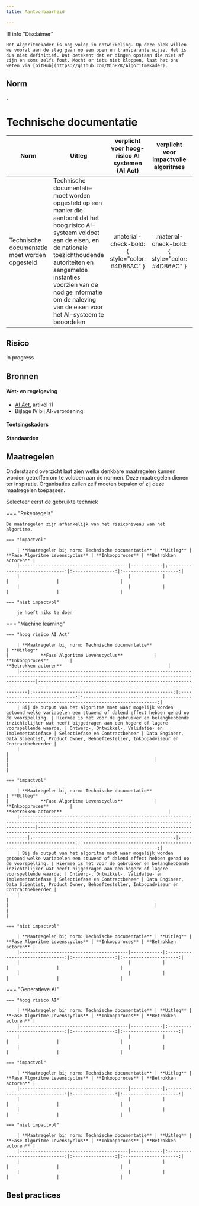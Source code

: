 ```yaml
---
title: Aantoonbaarheid

---
```


!!! info "Disclaimer"

    Het Algoritmekader is nog volop in ontwikkeling. Op deze plek willen we vooral aan de slag gaan op een open en transparante wijze. Het is dus niet definitief. Dat betekent dat er dingen opstaan die niet af zijn en soms zelfs fout. Mocht er iets niet kloppen, laat het ons weten via [GitHub](https://github.com/MinBZK/Algoritmekader).


## Norm
**.**

# Technische documentatie

| **Norm**                                                                                                                  | **Uitleg**                  | **verplicht voor hoog-risico AI systemen (AI Act)** |    **verplicht voor impactvolle algoritmes**    | **verplicht voor niet-impactvolle algoritmes**  |
|---------------------------------------------------------------------------------------------------------------------------|-----------------------------|:---------------------------------------------------:|:-----------------------------------------------:|:-----------------------------------------------:|
| Technische documentatie moet worden opgesteld | Technische documentatie moet worden opgesteld op een manier die aantoont dat het hoog risico AI-systeem voldoet aan de eisen, en de nationale toezichthoudende autoriteiten en aangemelde instanties voorzien van de nodige informatie om de naleving van de eisen voor het AI-systeem te beoordelen |   :material-check-bold:{ style="color: #4DB6AC" }   | :material-check-bold:{ style="color: #4DB6AC" } | :material-close:{ style="color: #EF5350" } |


## Risico
In progress

## Bronnen

#### Wet- en regelgeving
- [AI Act](https://artificialintelligenceact.eu/wp-content/uploads/2023/08/AI-Mandates-20-June-2023.pdf), artikel 11
- Bijlage IV bij AI-verordening 


#### Toetsingskaders


#### Standaarden


## Maatregelen
Onderstaand overzicht laat zien welke denkbare maatregelen kunnen worden getroffen om te voldoen aan de normen. Deze maatregelen dienen ter inspiratie. Organisaties zullen zelf moeten bepalen of zij deze maatregelen toepassen. 


Selecteer eerst de gebruikte techniek

=== "Rekenregels"

    De maatregelen zijn afhankelijk van het risiconiveau van het algoritme. 
    
    === "impactvol"

        | **Maatregelen bij norm: Technische documentatie** | **Uitleg** | **Fase Algoritme Levenscyclus** | **Inkoopproces** | **Betrokken actoren** |
        |-----------------------------------------|------------|:-------------------------------:|:----------------:|:---------------------:|
        |                                         |            |                                 |                  |                       |
        |                                         |            |                                 |                  |                       |

    === "niet impactvol"

        je hoeft niks te doen

    
=== "Machine learning"

    === "hoog risico AI Act"
        
        | **Maatregelen bij norm: Technische documentatie**                                                                                                          | **Uitleg**                                                                                                                             |            **Fase Algoritme Levenscyclus**            |        **Inkoopproces**        |                                       **Betrokken actoren**                                        |
        |--------------------------------------------------------------------------------------------------------------------------------------------------|----------------------------------------------------------------------------------------------------------------------------------------|:-----------------------------------------------------:|:------------------------------:|:--------------------------------------------------------------------------------------------------:|
        | Bij de output van het algoritme moet waar mogelijk worden getoond welke variabelen een stuwend of dalend effect hebben gehad op de voorspelling. | Hiermee is het voor de gebruiker en belanghebbende inzichtelijker wat heeft bijgedragen aan een hogere of lagere voorspellende waarde. | Ontwerp-, Ontwikkel-, Validatie- en Implementatiefase | Selectiefase en Contractbeheer | Data Engineer, Data Scientist, Product Owner, Behoeftesteller, Inkoopadviseur en Contractbeheerder |
        |                                                                                                                                                  |                                                                                                                                        |                                                       |                                |                                                                                                    |

    === "impactvol"

        | **Maatregelen bij norm: Technische documentatie**                                                                                                          | **Uitleg**                                                                                                                             |            **Fase Algoritme Levenscyclus**            |        **Inkoopproces**        |                                       **Betrokken actoren**                                        |
        |--------------------------------------------------------------------------------------------------------------------------------------------------|----------------------------------------------------------------------------------------------------------------------------------------|:-----------------------------------------------------:|:------------------------------:|:--------------------------------------------------------------------------------------------------:|
        | Bij de output van het algoritme moet waar mogelijk worden getoond welke variabelen een stuwend of dalend effect hebben gehad op de voorspelling. | Hiermee is het voor de gebruiker en belanghebbende inzichtelijker wat heeft bijgedragen aan een hogere of lagere voorspellende waarde. | Ontwerp-, Ontwikkel-, Validatie- en Implementatiefase | Selectiefase en Contractbeheer | Data Engineer, Data Scientist, Product Owner, Behoeftesteller, Inkoopadviseur en Contractbeheerder |
        |                                                                                                                                                  |                                                                                                                                        |                                                       |                                |                                                                                                    |

    === "niet impactvol"
        
        | **Maatregelen bij norm: Technische documentatie** | **Uitleg** | **Fase Algoritme Levenscyclus** | **Inkoopproces** | **Betrokken actoren** |
        |-----------------------------------------|------------|:-------------------------------:|:----------------:|:---------------------:|
        |                                         |            |                                 |                  |                       |
        |                                         |            |                                 |                  |                       |
=== "Generatieve AI"

    === "hoog risico AI"

        | **Maatregelen bij norm: Technische documentatie** | **Uitleg** | **Fase Algoritme Levenscyclus** | **Inkoopproces** | **Betrokken actoren** |
        |-----------------------------------------|------------|:-------------------------------:|:----------------:|:---------------------:|
        |                                         |            |                                 |                  |                       |
        |                                         |            |                                 |                  |                       |

    === "impactvol"

        | **Maatregelen bij norm: Technische documentatie** | **Uitleg** | **Fase Algoritme Levenscyclus** | **Inkoopproces** | **Betrokken actoren** |
        |-----------------------------------------|------------|:-------------------------------:|:----------------:|:---------------------:|
        |                                         |            |                                 |                  |                       |
        |                                         |            |                                 |                  |                       |

    === "niet impactvol"

        | **Maatregelen bij norm: Technische documentatie** | **Uitleg** | **Fase Algoritme Levenscyclus** | **Inkoopproces** | **Betrokken actoren** |
        |-----------------------------------------|------------|:-------------------------------:|:----------------:|:---------------------:|
        |                                         |            |                                 |                  |                       |
        |                                         |            |                                 |                  |                       |



## Best practices




